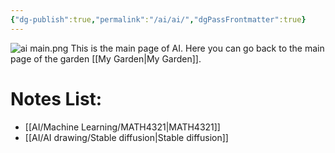 ```yaml
---
{"dg-publish":true,"permalink":"/ai/ai/","dgPassFrontmatter":true}
---
```


![ai main.png](/img/user/Pictures%20and%20Photos/Pics/ai%20main.png)
This is the main page of AI.
Here you can go back to the main page of the garden [[My Garden\|My Garden]].
# Notes List:
- [[AI/Machine Learning/MATH4321\|MATH4321]]
- [[AI/AI drawing/Stable diffusion\|Stable diffusion]]